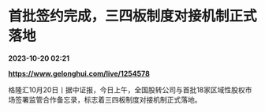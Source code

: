 # 首批签约完成，三四板制度对接机制正式落地

**2023-10-20 02:21**

**https://www.gelonghui.com/live/1254578**

格隆汇10月20日丨据中证报，今日上午，全国股转公司与首批18家区域性股权市场签署监管合作备忘录，标志着三四板制度对接机制正式落地。